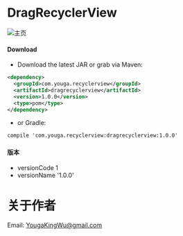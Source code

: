 # DragRecyclerView


![主页](https://github.com/YougaKing/SwipeRecyclerView/blob/master/haha.gif)

#### Download
* Download the latest JAR or grab via Maven:
```xml
<dependency>
  <groupId>com.youga.recyclerview</groupId>
  <artifactId>dragrecyclerview</artifactId>
  <version>1.0.0</version>
  <type>pom</type>
</dependency>
```
* or Gradle:
```xml
compile 'com.youga.recyclerview:dragrecyclerview:1.0.0'
```

#### 版本
* versionCode 1
* versionName '1.0.0'

# 关于作者
Email: YougaKingWu@gmail.com
